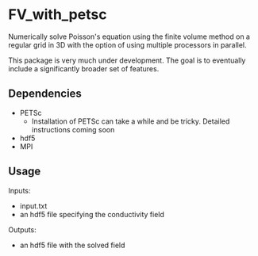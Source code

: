 # FV_with_petsc

Numerically solve Poisson's equation using the finite volume method on a regular grid in 3D with the option of using multiple processors in parallel.

This package is very much under development. The goal is to eventually include a significantly broader set of features.

## Dependencies
- PETSc
    - Installation of PETSc can take a while and be tricky. Detailed instructions coming soon
- hdf5
- MPI

## Usage
Inputs:
- input.txt
- an hdf5 file specifying the conductivity field

Outputs:
- an hdf5 file with the solved field
